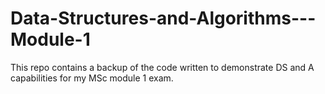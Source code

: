 # Data-Structures-and-Algorithms---Module-1

This repo contains a backup of the code written to demonstrate DS and A capabilities for my MSc module 1 exam.
